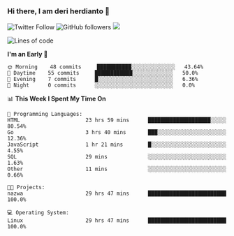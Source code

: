 ### Hi there, I am deri herdianto 👋
![Twitter Follow](https://img.shields.io/twitter/follow/deikatsuo?label=Follow)
![GitHub followers](https://img.shields.io/github/followers/deikatsuo?label=Follow&style=social)
![](https://visitor-badge.glitch.me/badge?page_id=deikatsuo.deikatsuo)

<!--
**deikatsuo/deikatsuo** is a ✨ _special_ ✨ repository because its `README.md` (this file) appears on your GitHub profile.

Here are some ideas to get you started:

- 🔭 I’m currently working on ...
- 🌱 I’m currently learning ...
- 👯 I’m looking to collaborate on ...
- 🤔 I’m looking for help with ...
- 💬 Ask me about ...
- 📫 How to reach me: ...
- 😄 Pronouns: ...
- ⚡ Fun fact: ...
-->

<!--START_SECTION:waka-->
![Lines of code](https://img.shields.io/badge/From%20Hello%20World%20I%27ve%20Written-12581%20lines%20of%20code-blue)

**I'm an Early 🐤** 

```text
🌞 Morning    48 commits     ███████████░░░░░░░░░░░░░░   43.64% 
🌆 Daytime    55 commits     ████████████░░░░░░░░░░░░░   50.0% 
🌃 Evening    7 commits      █░░░░░░░░░░░░░░░░░░░░░░░░   6.36% 
🌙 Night      0 commits      ░░░░░░░░░░░░░░░░░░░░░░░░░   0.0%

```


📊 **This Week I Spent My Time On** 

```text
💬 Programming Languages: 
HTML                     23 hrs 59 mins      ████████████████████░░░░░   80.54% 
Go                       3 hrs 40 mins       ███░░░░░░░░░░░░░░░░░░░░░░   12.36% 
JavaScript               1 hr 21 mins        █░░░░░░░░░░░░░░░░░░░░░░░░   4.55% 
SQL                      29 mins             ░░░░░░░░░░░░░░░░░░░░░░░░░   1.63% 
Other                    11 mins             ░░░░░░░░░░░░░░░░░░░░░░░░░   0.66%

🐱‍💻 Projects: 
nazwa                    29 hrs 47 mins      █████████████████████████   100.0%

💻 Operating System: 
Linux                    29 hrs 47 mins      █████████████████████████   100.0%

```


<!--END_SECTION:waka-->
